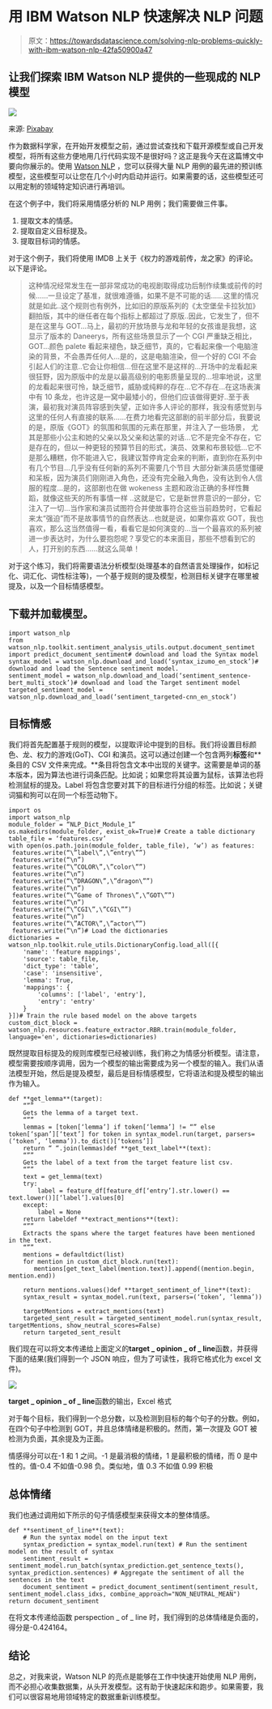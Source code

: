 # 用 IBM Watson NLP 快速解决 NLP 问题

> 原文：<https://towardsdatascience.com/solving-nlp-problems-quickly-with-ibm-watson-nlp-42fa50900a47>

## 让我们探索 IBM Watson NLP 提供的一些现成的 NLP 模型

![](img/eaf21c47cc2ebcf5df1e0876e1fc5016.png)

来源: [Pixabay](https://pixabay.com/illustrations/emotions-emoji-emoticons-icons-5153993/)

作为数据科学家，在开始开发模型之前，通过尝试查找和下载开源模型或自己开发模型，将所有这些方便地用几行代码实现不是很好吗？这正是我今天在这篇博文中要向你展示的。使用 [Watson NLP](https://dataplatform.cloud.ibm.com/docs/content/wsj/analyze-data/watson-nlp.html?context=cpdaas&audience=wdp) ，您可以获得大量 NLP 用例的最先进的预训练模型，这些模型可以让您在几个小时内启动并运行。如果需要的话，这些模型还可以用定制的领域特定知识进行再培训。

在这个例子中，我们将采用情感分析的 NLP 用例；我们需要做三件事。

1.  提取文本的情感。
2.  提取自定义目标提及。
3.  提取目标词的情感。

对于这个例子，我们将使用 IMDB 上关于《权力的游戏前传，龙之家》的评论。以下是评论。

> 这种情况经常发生在一部非常成功的电视剧取得成功后制作续集或前传的时候……一旦设定了基准，就很难遵循，如果不是不可能的话……这里的情况就是如此..这个规则也有例外，比如旧的原版系列的《太空堡垒卡拉狄加》翻拍版，其中的继任者在每个指标上都超过了原版..因此，它发生了，但不是在这里与 GOT…马上，最初的开放场景与龙和年轻的女孩谁是我想，这显示了版本的 Daneerys，所有这些场景显示了一个 CGI 严重缺乏相比，GOT…颜色 palete 看起来褪色，缺乏细节，真的，它看起来像一个电脑渲染的背景，不会愚弄任何人…是的，这是电脑渲染，但一个好的 CGI 不会引起人们的注意..它会让你相信…但在这里不是这样的…开场中的龙看起来很狂野，因为原版中的龙是以最高级别的电影质量呈现的…坦率地说，这里的龙看起来很可怜，缺乏细节，威胁或纯粹的存在…它不存在…在这场表演中有 10 条龙，也许这是一窝中最矮小的，但他们应该做得更好..至于表演，最初我对演员阵容感到失望，正如许多人评论的那样，我没有感觉到与这里的任何人有直接的联系……在费力地看完这部剧的前半部分后，我要说的是，原版《GOT》的氛围和氛围的元素在那里，并注入了一些场景， 尤其是那些小公主和她的父亲以及父亲和达蒙的对话…它不是完全不存在，它是存在的，但以一种更轻的预算节目的形式，演员、效果和布景较低…它不是那么糟糕，你不能进入它，我建议暂停肯定会来的判断，直到你在系列中有几个节目…几乎没有任何新的系列不需要几个节目 大部分新演员感觉僵硬和呆板，因为演员们刚刚进入角色，还没有完全融入角色，没有达到令人信服的程度…是的，这部剧也在做 wokeness 主题和政治正确的多样性舞蹈，就像这些天的所有事情一样 ..这就是它，它是新世界意识的一部分，它注入了一切…当作家和演员试图符合并使故事符合这些当前趋势时，它看起来太“强迫”而不是故事情节的自然表达…也就是说，如果你喜欢 GOT，我也喜欢，那么这当然值得一看，看看它是如何演变的…当一个最喜欢的系列被进一步表达时，为什么要抱怨呢？享受它的本来面目，那些不想看到它的人，打开别的东西……就这么简单！

对于这个练习，我们将需要语法分析模型(处理基本的自然语言处理操作，如标记化、词汇化、词性标注等)，一个基于规则的提及模型，检测目标关键字在哪里被提及，以及一个目标情感模型。

## 下载并加载模型。

```
import watson_nlp
from watson_nlp.toolkit.sentiment_analysis_utils.output.document_sentimet import predict_document_sentiment# download and load the Syntax model
syntax_model = watson_nlp.download_and_load(‘syntax_izumo_en_stock’)# download and load the Sentence sentiment model. 
sentiment_model = watson_nlp.download_and_load(‘sentiment_sentence-bert_multi_stock’)# download and load the Target sentiment model
targeted_sentiment_model = watson_nlp.download_and_load(‘sentiment_targeted-cnn_en_stock’)
```

## 目标情感

我们将首先配置基于规则的模型，以提取评论中提到的目标。我们将设置目标颜色、龙、权力的游戏(GoT)、CGI 和演员。这可以通过创建一个包含两列**标签**和**条目的 CSV 文件来完成。**条目将包含文本中出现的关键字。这需要是单词的基本版本，因为算法也进行词条匹配。比如说；如果您将其设置为鼠标，该算法也将检测鼠标的提及。Label 将包含您要对其下的目标进行分组的标签。比如说；关键词猫和狗可以在同一个标签动物下。

```
import os
import watson_nlp
module_folder = “NLP_Dict_Module_1” 
os.makedirs(module_folder, exist_ok=True)# Create a table dictionary
table_file = ‘features.csv’
with open(os.path.join(module_folder, table_file), ‘w’) as features:
 features.write(“\”label\”,\”entry\””)
 features.write(“\n”)
 features.write(“\”COLOR\”,\”color\””)
 features.write(“\n”)
 features.write(“\”DRAGON\”,\”dragon\””)
 features.write(“\n”)
 features.write(“\”Game of Thrones\”,\”GOT\””)
 features.write(“\n”)
 features.write(“\”CGI\”,\”CGI\””)
 features.write(“\n”)
 features.write(“\”ACTOR\”,\”actor\””)
 features.write(“\n”)# Load the dictionaries
dictionaries = watson_nlp.toolkit.rule_utils.DictionaryConfig.load_all([{
    'name': 'feature mappings',
    'source': table_file,
    'dict_type': 'table',
    'case': 'insensitive',
    'lemma': True,
    'mappings': {
        'columns': ['label', 'entry'],
        'entry': 'entry'
    }
}])# Train the rule based model on the above targets
custom_dict_block = watson_nlp.resources.feature_extractor.RBR.train(module_folder, 
language='en', dictionaries=dictionaries)
```

既然提取目标提及的规则库模型已经被训练，我们称之为情感分析模型。请注意，模型需要按顺序调用，因为一个模型的输出需要成为另一个模型的输入。我们从语法模型开始，然后是提及模型，最后是目标情感模型，它将语法和提及模型的输出作为输入。

```
def **get_lemma**(target):
    “””
    Gets the lemma of a target text.
    “””
    lemmas = [token[‘lemma’] if token[‘lemma’] != “” else token[‘span’][‘text’] for token in syntax_model.run(target, parsers=(‘token’, ‘lemma’)).to_dict()[‘tokens’]]
    return “ “.join(lemmas)def **get_text_label**(text):
    “””
    Gets the label of a text from the target feature list csv. 
    “””
    text = get_lemma(text)
    try:
        label = feature_df[feature_df[‘entry’].str.lower() == text.lower()][‘label’].values[0]
    except:
        label = None
    return labeldef **extract_mentions**(text):
    “””
    Extracts the spans where the target features have been mentioned in the text.
    “””
    mentions = defaultdict(list)
    for mention in custom_dict_block.run(text):
       mentions[get_text_label(mention.text)].append((mention.begin, mention.end))

    return mentions.values()def **target_sentiment_of_line**(text):
    syntax_result = syntax_model.run(text, parsers=(‘token’, ‘lemma’))

    targetMentions = extract_mentions(text)
    targeted_sent_result = targeted_sentiment_model.run(syntax_result, targetMentions, show_neutral_scores=False)
    return targeted_sent_result
```

我们现在可以将文本传递给上面定义的**target _ opinion _ of _ line**函数，并获得下面的结果(我们得到一个 JSON 响应，但为了可读性，我将它格式化为 excel 文件)。

![](img/badb01ff51fe7de2427c197625027d40.png)

**target _ opinion _ of _ line**函数的输出，Excel 格式

对于每个目标，我们得到一个总分数，以及检测到目标的每个句子的分数。例如，在四个句子中检测到 GOT，并且总体情绪是积极的。然而，第一次提及 GOT 被检测为负面，其余提及为正面。

情感得分可以在-1 和 1 之间。-1 是最消极的情绪，1 是最积极的情绪，而 0 是中性的。值-0.4 不如值-0.98 负。类似地，值 0.3 不如值 0.99 积极

## 总体情绪

我们也通过调用如下所示的句子情感模型来获得文本的整体情感。

```
def **sentiment_of_line**(text):
    # Run the syntax model on the input text
    syntax_prediction = syntax_model.run(text) # Run the sentiment model on the result of syntax
    sentiment_result = sentiment_model.run_batch(syntax_prediction.get_sentence_texts(), syntax_prediction.sentences) # Aggregate the sentiment of all the sentences in the text
    document_sentiment = predict_document_sentiment(sentiment_result, sentiment_model.class_idxs, combine_approach="NON_NEUTRAL_MEAN") return document_sentiment
```

在将文本传递给函数 perspection _ of _ line 时，我们得到的总体情绪是负面的，得分是-0.424164。

## 结论

总之，对我来说，Watson NLP 的亮点是能够在工作中快速开始使用 NLP 用例，而不必担心收集数据集，从头开发模型。这有助于快速起床和跑步。如果需要，我们可以很容易地用领域特定的数据重新训练模型。